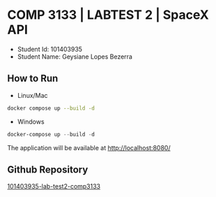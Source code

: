 # COMP 3133 | LABTEST 2 | SpaceX API

- Student Id: 101403935
- Student Name: Geysiane Lopes Bezerra

## How to Run

- Linux/Mac
```bash
docker compose up --build -d
```

- Windows
```powershell
docker-compose up --build -d
```

The application will be available at [http://localhost:8080/](http://localhost:8080/)

## Github Repository

[101403935-lab-test2-comp3133](https://github.com/geysianeL/101403935-lab-test2-comp3133)
